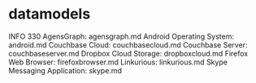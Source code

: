 # datamodels
INFO 330
AgensGraph: agensgraph.md
Android Operating System: android.md
Couchbase Cloud: couchbasecloud.md
Couchbase Server: couchbaseserver.md
Dropbox Cloud Storage: dropboxcloud.md
Firefox Web Browser: firefoxbrowser.md
Linkurious: linkurious.md
Skype Messaging Application: skype.md

